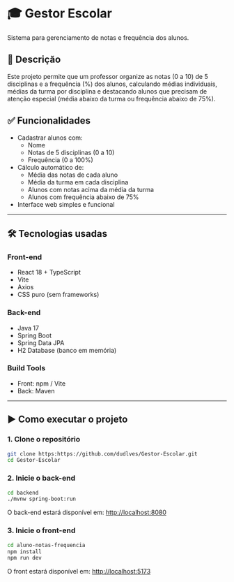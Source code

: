 # 🎓 Gestor Escolar
Sistema para gerenciamento de notas e frequência dos alunos.

## 🔖 Descrição
Este projeto permite que um professor organize as notas (0 a 10) de 5 disciplinas e a frequência (%) dos alunos, calculando médias individuais, médias da turma por disciplina e destacando alunos que precisam de atenção especial (média abaixo da turma ou frequência abaixo de 75%).

## ✅ Funcionalidades

- Cadastrar alunos com:
  - Nome
  - Notas de 5 disciplinas (0 a 10)
  - Frequência (0 a 100%)
- Cálculo automático de:
  - Média das notas de cada aluno
  - Média da turma em cada disciplina
  - Alunos com notas acima da média da turma
  - Alunos com frequência abaixo de 75%
- Interface web simples e funcional

---

## 🛠 Tecnologias usadas

### Front-end
- React 18 + TypeScript
- Vite
- Axios
- CSS puro (sem frameworks)

### Back-end
- Java 17
- Spring Boot
- Spring Data JPA
- H2 Database (banco em memória)

### Build Tools
- Front: npm / Vite
- Back: Maven

---

## ▶️ Como executar o projeto

### 1. Clone o repositório

```bash
git clone https:https://github.com/dudlves/Gestor-Escolar.git
cd Gestor-Escolar
```

### 2. Inicie o back-end

```bash
cd backend
./mvnw spring-boot:run
```

O back-end estará disponível em: [http://localhost:8080](http://localhost:8080)

### 3. Inicie o front-end

```bash
cd aluno-notas-frequencia
npm install
npm run dev
```

O front estará disponível em: [http://localhost:5173](http://localhost:5173)
